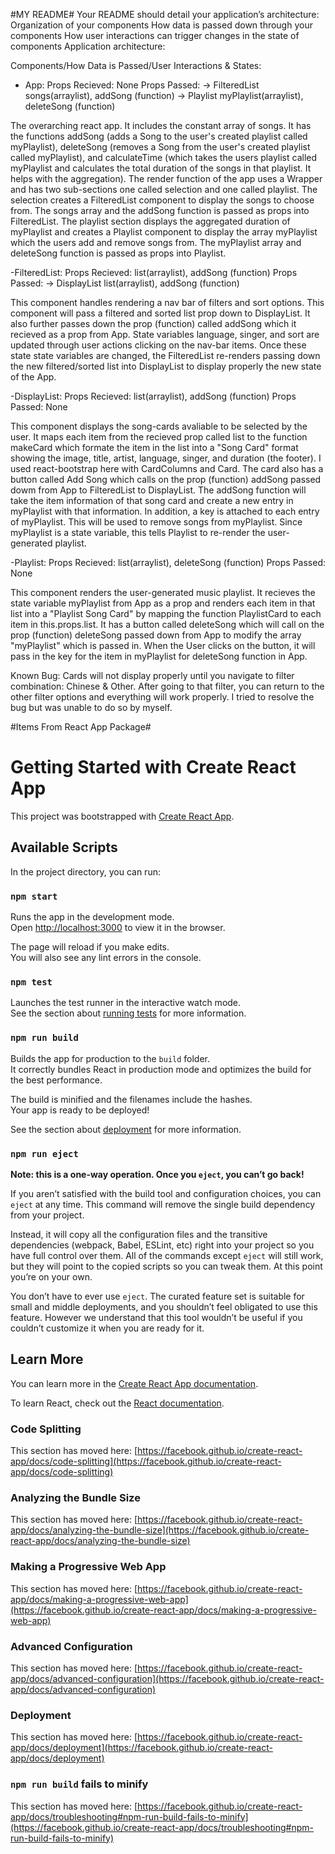 #MY README#
Your README should  detail your application’s architecture: 
Organization of your components
How data is passed down through your components
How user interactions can trigger changes in the state of components
Application architecture:

Components/How Data is Passed/User Interactions & States: 

- App: 
Props Recieved: None
Props Passed: -> FilteredList songs(arraylist), addSong (function)
              -> Playlist myPlaylist(arraylist), deleteSong (function)

The overarching react app. It includes the constant array of songs. It has the functions addSong (adds a Song to the user's created playlist called myPlaylist), deleteSong (removes a Song from the user's created playlist called myPlaylist), and calculateTime (which takes the users playlist called myPlaylist and calculates the total duration of the songs in that playlist. It helps with the aggregation). The render function of the app uses a Wrapper and has two sub-sections one called selection and one called playlist. The selection creates a FilteredList component to display the songs to choose from. The songs array and the addSong function is passed as props into FilteredList. The playlist section displays the aggregated duration of myPlaylist and creates a Playlist component to display the array myPlaylist which the users add and remove songs from. The myPlaylist array and deleteSong function is passed as props into Playlist.

-FilteredList: 
Props Recieved: list(arraylist), addSong (function)
Props Passed: -> DisplayList list(arraylist), addSong (function)

This component handles rendering a nav bar of filters and sort options. This component will pass a filtered and sorted list prop down to DisplayList. It also further passes down the prop (function) called addSong which it recieved as a prop from App. State variables language, singer, and sort are updated through user actions clicking on the nav-bar items. Once these state state variables are changed, the FilteredList re-renders passing down the new filtered/sorted list into DisplayList to display properly the new state of the App.

-DisplayList: 
Props Recieved: list(arraylist), addSong (function)
Props Passed: None

This component displays the song-cards avaliable to be selected by the user. It maps each item from the recieved prop called list to the function makeCard which formate the item in the list into a "Song Card" format showing the image, title, artist, language, singer, and duration (the footer). I used react-bootstrap here with CardColumns and Card. The card also has a button called Add Song which calls on the prop (function) addSong passed dowm from App to FilteredList to DisplayList. The addSong function will take the item information of that song card and create a new entry in myPlaylist with that information. In addition, a key is attached to each entry of myPlaylist. This will be used to remove songs from myPlaylist. Since myPlaylist is a state variable, this tells Playlist to re-render the user-generated playlist.

-Playlist: 
Props Recieved: list(arraylist), deleteSong (function)
Props Passed: None

This component renders the user-generated music playlist. It recieves the state variable myPlaylist from App as a prop and renders each item in that list into a "Playlist Song Card" by mapping the function PlaylistCard to each item in this.props.list. It has a button called deleteSong which will call on the prop (function) deleteSong passed down from App to modify the array "myPlaylist" which is passed in. When the User clicks on the button, it will pass in the key for the item in myPlaylist for deleteSong function in App.


Known Bug:
Cards will not display properly until you navigate to filter combination: Chinese & Other. After going to that filter, you can return to the other filter options and everything will work properly. I tried to resolve the bug but was unable to do so by myself.






#Items From React App Package#
# Getting Started with Create React App

This project was bootstrapped with [Create React App](https://github.com/facebook/create-react-app).

## Available Scripts

In the project directory, you can run:

### `npm start`

Runs the app in the development mode.\
Open [http://localhost:3000](http://localhost:3000) to view it in the browser.

The page will reload if you make edits.\
You will also see any lint errors in the console.

### `npm test`

Launches the test runner in the interactive watch mode.\
See the section about [running tests](https://facebook.github.io/create-react-app/docs/running-tests) for more information.

### `npm run build`

Builds the app for production to the `build` folder.\
It correctly bundles React in production mode and optimizes the build for the best performance.

The build is minified and the filenames include the hashes.\
Your app is ready to be deployed!

See the section about [deployment](https://facebook.github.io/create-react-app/docs/deployment) for more information.

### `npm run eject`

**Note: this is a one-way operation. Once you `eject`, you can’t go back!**

If you aren’t satisfied with the build tool and configuration choices, you can `eject` at any time. This command will remove the single build dependency from your project.

Instead, it will copy all the configuration files and the transitive dependencies (webpack, Babel, ESLint, etc) right into your project so you have full control over them. All of the commands except `eject` will still work, but they will point to the copied scripts so you can tweak them. At this point you’re on your own.

You don’t have to ever use `eject`. The curated feature set is suitable for small and middle deployments, and you shouldn’t feel obligated to use this feature. However we understand that this tool wouldn’t be useful if you couldn’t customize it when you are ready for it.

## Learn More

You can learn more in the [Create React App documentation](https://facebook.github.io/create-react-app/docs/getting-started).

To learn React, check out the [React documentation](https://reactjs.org/).

### Code Splitting

This section has moved here: [https://facebook.github.io/create-react-app/docs/code-splitting](https://facebook.github.io/create-react-app/docs/code-splitting)

### Analyzing the Bundle Size

This section has moved here: [https://facebook.github.io/create-react-app/docs/analyzing-the-bundle-size](https://facebook.github.io/create-react-app/docs/analyzing-the-bundle-size)

### Making a Progressive Web App

This section has moved here: [https://facebook.github.io/create-react-app/docs/making-a-progressive-web-app](https://facebook.github.io/create-react-app/docs/making-a-progressive-web-app)

### Advanced Configuration

This section has moved here: [https://facebook.github.io/create-react-app/docs/advanced-configuration](https://facebook.github.io/create-react-app/docs/advanced-configuration)

### Deployment

This section has moved here: [https://facebook.github.io/create-react-app/docs/deployment](https://facebook.github.io/create-react-app/docs/deployment)

### `npm run build` fails to minify

This section has moved here: [https://facebook.github.io/create-react-app/docs/troubleshooting#npm-run-build-fails-to-minify](https://facebook.github.io/create-react-app/docs/troubleshooting#npm-run-build-fails-to-minify)
